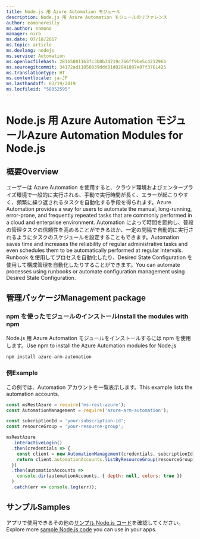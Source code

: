 ```yaml
---
title: Node.js 用 Azure Automation モジュール
description: Node.js 用 Azure Automation モジュールのリファレンス
author: eamonoreilly
ms.author: eamono
manager: nirb
ms.date: 07/18/2017
ms.topic: article
ms.devlang: nodejs
ms.service: Automation
ms.openlocfilehash: 281b5081163fc3b0b74219c766ff9be5c421296b
ms.sourcegitcommit: 34172ad11850839ddd81d02841807e07f3761425
ms.translationtype: HT
ms.contentlocale: ja-JP
ms.lasthandoff: 03/19/2019
ms.locfileid: "58052595"
---
```

# <a name="azure-automation-modules-for-nodejs"></a><span data-ttu-id="78915-103">Node.js 用 Azure Automation モジュール</span><span class="sxs-lookup"><span data-stu-id="78915-103">Azure Automation Modules for Node.js</span></span>

## <a name="overview"></a><span data-ttu-id="78915-104">概要</span><span class="sxs-lookup"><span data-stu-id="78915-104">Overview</span></span>

<span data-ttu-id="78915-105">ユーザーは Azure Automation を使用すると、クラウド環境およびエンタープライズ環境で一般的に実行される、手動で実行時間が長く、エラーが起こりやすく、頻繁に繰り返されるタスクを自動化する手段を得られます。</span><span class="sxs-lookup"><span data-stu-id="78915-105">Azure Automation provides a way for users to automate the manual, long-running, error-prone, and frequently repeated tasks that are commonly performed in a cloud and enterprise environment.</span></span> <span data-ttu-id="78915-106">Automation によって時間を節約し、普段の管理タスクの信頼性を高めることができるほか、一定の間隔で自動的に実行されるようにタスクのスケジュールを設定することもできます。</span><span class="sxs-lookup"><span data-stu-id="78915-106">Automation saves time and increases the reliability of regular administrative tasks and even schedules them to be automatically performed at regular intervals.</span></span> <span data-ttu-id="78915-107">Runbook を使用してプロセスを自動化したり、Desired State Configuration を使用して構成管理を自動化したりすることができます。</span><span class="sxs-lookup"><span data-stu-id="78915-107">You can automate processes using runbooks or automate configuration management using Desired State Configuration.</span></span>

## <a name="management-package"></a><span data-ttu-id="78915-108">管理パッケージ</span><span class="sxs-lookup"><span data-stu-id="78915-108">Management package</span></span>

### <a name="install-the-modules-with-npm"></a><span data-ttu-id="78915-109">npm を使ったモジュールのインストール</span><span class="sxs-lookup"><span data-stu-id="78915-109">Install the modules with npm</span></span>

<span data-ttu-id="78915-110">Node.js 用 Azure Automation モジュールをインストールするには npm を使用します。</span><span class="sxs-lookup"><span data-stu-id="78915-110">Use npm to install the Azure Automation modules for Node.js</span></span>

```bash
npm install azure-arm-automation
```

### <a name="example"></a><span data-ttu-id="78915-111">例</span><span class="sxs-lookup"><span data-stu-id="78915-111">Example</span></span>

<span data-ttu-id="78915-112">この例では、Automation アカウントを一覧表示します。</span><span class="sxs-lookup"><span data-stu-id="78915-112">This example lists the automation accounts.</span></span>

```javascript
const msRestAzure = require('ms-rest-azure');
const AutomationManagement = require('azure-arm-automation');

const subcriptionId = 'your-subscription-id';
const resourceGroup = 'your-resource-group';

msRestAzure
  .interactiveLogin()
  .then(credentials => {
    const client = new AutomationManagement(credentials, subcriptionId);
    return client.automationAccounts.listByResourceGroup(resourceGroup);
  })
  .then(automationAccounts =>
    console.dir(automationAccounts, { depth: null, colors: true })
  )
  .catch(err => console.log(err));
```

## <a name="samples"></a><span data-ttu-id="78915-113">サンプル</span><span class="sxs-lookup"><span data-stu-id="78915-113">Samples</span></span>

<span data-ttu-id="78915-114">アプリで使用できるその他の[サンプル Node.js コード](https://azure.microsoft.com/resources/samples/?platform=nodejs)を確認してください。</span><span class="sxs-lookup"><span data-stu-id="78915-114">Explore more [sample Node.js code](https://azure.microsoft.com/resources/samples/?platform=nodejs) you can use in your apps.</span></span>
